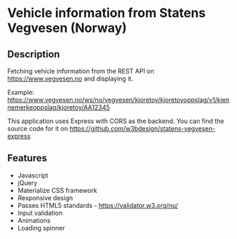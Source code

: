 # Vehicle information from Statens Vegvesen (Norway)

## Description

Fetching vehicle information from the REST API on https://www.vegvesen.no and displaying it.

Example: https://www.vegvesen.no/ws/no/vegvesen/kjoretoy/kjoretoyoppslag/v1/kjennemerkeoppslag/kjoretoy/AA12345

This application uses Express with CORS as the backend. You can find the source code for it on https://github.com/w3bdesign/statens-vegvesen-express

## Features

- Javascript
- jQuery
- Materialize CSS framework
- Responsive design
- Passes HTML5 standards - https://validator.w3.org/nu/
- Input validation
- Animations
- Loading spinner

